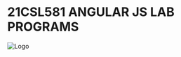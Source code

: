 # 21CSL581 ANGULAR JS LAB PROGRAMS

![Logo](https://th.bing.com/th/id/OIP.liYbsPpCk8BCLhNs9R9Z4wHaE8?rs=1&pid=ImgDetMain)
